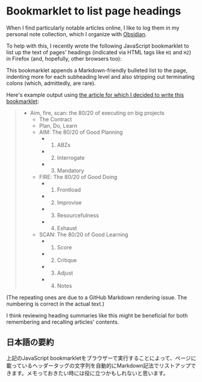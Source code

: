 # Bookmarklet to list page headings

When I find particularly notable articles online, I like to log them in my personal note collection, which I organize with [Obsidian](https://obsidian.md/).

To help with this, I recently wrote the following JavaScript bookmarklet to list up the text of pages' headings (indicated via HTML tags like `H1` and `H2`) in Firefox (and, hopefully, other browsers too):

<script src="https://gist.github.com/codeconscious/0d7ac8ca0b1ee09c6ac81690897a683b.js"></script>

This bookmarklet appends a Markdown-friendly bulleted list to the page, indenting more for each subheading level and also stripping out terminating colons (which, admittedly, are rare).

Here's example output using [the article for which I decided to write this bookmarklet](https://www.indiehackers.com/post/aim-fire-scan-the-80-20-of-executing-on-big-projects-571580cd0a):

> - Aim, fire, scan: the 80/20 of executing on big projects
>   - The Contract
>   - Plan, Do, Learn
>   - AIM: The 80/20 of Good Planning
>     - 1. ABZs
>     - 2. Interrogate
>     - 3. Mandatory
>   - FIRE: The 80/20 of Good Doing
>     - 1. Frontload
>     - 2. Improvise
>     - 3. Resourcefulness
>     - 4. Exhaust
>   - SCAN: The 80/20 of Good Learning
>     - 1. Score
>     - 2. Critique
>     - 3. Adjust
>     - 4. Notes

(The repeating ones are due to a GitHub Markdown rendering issue. The numbering is correct in the actual text.)

I think reviewing heading summaries like this might be beneficial for both remembering and recalling articles' contents.

## 日本語の要約

上記のJavaScript bookmarkletをブラウザーで実行することによって、ページに載っているヘッダータッグの文字列を自動的にMarkdown記法でリストアップできます。メモっておきたい時には役に立つかもしれないと思います。
